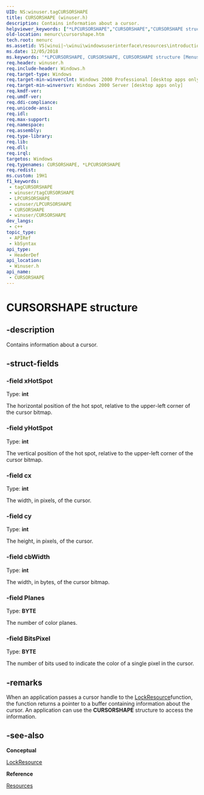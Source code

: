 ```yaml
---
UID: NS:winuser.tagCURSORSHAPE
title: CURSORSHAPE (winuser.h)
description: Contains information about a cursor.
helpviewer_keywords: ["*LPCURSORSHAPE","CURSORSHAPE","CURSORSHAPE structure [Menus and Other Resources]","LPCURSORSHAPE","LPCURSORSHAPE structure pointer [Menus and Other Resources]","_win32_CURSORSHAPE_str","_win32_cursorshape_str_cpp","menurc.cursorshape","winui._win32_cursorshape_str","winuser/CURSORSHAPE","winuser/LPCURSORSHAPE"]
old-location: menurc\cursorshape.htm
tech.root: menurc
ms.assetid: VS|winui|~\winui\windowsuserinterface\resources\introductiontoresources\resourcereference\resourcestructures\cursorshape.htm
ms.date: 12/05/2018
ms.keywords: '*LPCURSORSHAPE, CURSORSHAPE, CURSORSHAPE structure [Menus and Other Resources], LPCURSORSHAPE, LPCURSORSHAPE structure pointer [Menus and Other Resources], _win32_CURSORSHAPE_str, _win32_cursorshape_str_cpp, menurc.cursorshape, winui._win32_cursorshape_str, winuser/CURSORSHAPE, winuser/LPCURSORSHAPE'
req.header: winuser.h
req.include-header: Windows.h
req.target-type: Windows
req.target-min-winverclnt: Windows 2000 Professional [desktop apps only]
req.target-min-winversvr: Windows 2000 Server [desktop apps only]
req.kmdf-ver: 
req.umdf-ver: 
req.ddi-compliance: 
req.unicode-ansi: 
req.idl: 
req.max-support: 
req.namespace: 
req.assembly: 
req.type-library: 
req.lib: 
req.dll: 
req.irql: 
targetos: Windows
req.typenames: CURSORSHAPE, *LPCURSORSHAPE
req.redist: 
ms.custom: 19H1
f1_keywords:
 - tagCURSORSHAPE
 - winuser/tagCURSORSHAPE
 - LPCURSORSHAPE
 - winuser/LPCURSORSHAPE
 - CURSORSHAPE
 - winuser/CURSORSHAPE
dev_langs:
 - c++
topic_type:
 - APIRef
 - kbSyntax
api_type:
 - HeaderDef
api_location:
 - Winuser.h
api_name:
 - CURSORSHAPE
---
```


# CURSORSHAPE structure


## -description

Contains information about a cursor.

## -struct-fields

### -field xHotSpot

Type: <b>int</b>

The horizontal position of the hot spot, relative to the upper-left corner of the cursor bitmap.

### -field yHotSpot

Type: <b>int</b>

The vertical position of the hot spot, relative to the upper-left corner of the cursor bitmap.

### -field cx

Type: <b>int</b>

The width, in pixels, of the cursor.

### -field cy

Type: <b>int</b>

The height, in pixels, of the cursor.

### -field cbWidth

Type: <b>int</b>

The width, in bytes, of the cursor bitmap.

### -field Planes

Type: <b>BYTE</b>

The number of color planes.

### -field BitsPixel

Type: <b>BYTE</b>

The number of bits used to indicate the color of a single pixel in the cursor.

## -remarks

When an application passes a cursor handle to the <a href="https://docs.microsoft.com/windows/desktop/api/libloaderapi/nf-libloaderapi-lockresource">LockResource</a>function, the function returns a pointer to a buffer containing information about the cursor. An application can use the <b>CURSORSHAPE</b> structure to access the information.

## -see-also

<b>Conceptual</b>



<a href="https://docs.microsoft.com/windows/desktop/api/libloaderapi/nf-libloaderapi-lockresource">LockResource</a>



<b>Reference</b>



<a href="https://docs.microsoft.com/windows/desktop/menurc/resources">Resources</a>

